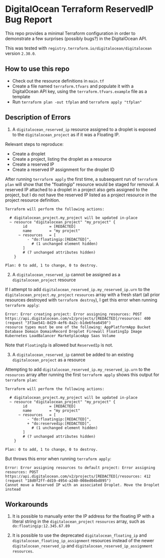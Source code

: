 # DigitalOcean Terraform ReservedIP Bug Report

This repo provides a minimal Terraform configuration in order to demonstrate a few surprises (possibly bugs?) in the DigitalOcean API.

This was tested with `registry.terraform.io/digitalocean/digitalocean` version `2.30.0`.

## How to use this repo

- Check out the resource definitions in `main.tf`
- Create a file named `terraform.tfvars` and populate it with a DigitalOcean API key, using the `terraform.tfvars.example` file as a template
- Run `terraform plan -out tfplan` and `terraform apply "tfplan"`

## Description of Errors

1. A `digitalocean_reserved_ip` resource assigned to a droplet is exposed to the `digitalocean_project` as if it was a Floating IP.

Relevant steps to reproduce:

- Create a droplet
- Create a project, listing the droplet as a resource
- Create a reserved IP
- Create a reserved IP assignment for the droplet ID

After running `terraform apply` the first time, a subsequent run of `terraform plan` will show that the "floatingip" resource would be staged for removal. A reserved IP attached to a droplet in a project also gets assigned to the project, but I do not have the reserved IP listed as a project resource in the project resource definition.

```
Terraform will perform the following actions:

  # digitalocean_project.my_project will be updated in-place
  ~ resource "digitalocean_project" "my_project" {
        id          = [REDACTED]
        name        = "my project"
      ~ resources   = [
          - "do:floatingip:[REDACTED]",
            # (1 unchanged element hidden)
        ]
        # (7 unchanged attributes hidden)
    }

Plan: 0 to add, 1 to change, 0 to destroy.
```

2. A `digitalocean_reserved_ip` cannot be assigned as a `digitalocean_project` resource

If I attempt to add `digitalocean_reserved_ip.my_reserved_ip.urn` to the `digitalocean_project.my_project` `resources` array with a fresh start (all prior resources destroyed with `terraform destroy`), I get this error when running `terraform apply`:

```
Error: Error creating project: Error assigning resources: POST https://api.digitalocean.com/v2/projects/[REDACTED]/resources: 400 (request "3f3ae541-8d29-4ef6-8a2c-b1de6fea6450")
resource types must be one of the following: AppPlatformApp Bucket Database Domain DomainRecord Droplet Firewall FloatingIp Image Kubernetes LoadBalancer MarketplaceApp Saas Volume
```

Note that `FloatingIp` is allowed but `ReservedIp` is not.

3. A `digitalocean_reserved_ip` cannot be added to an existing `digitalocean_project` as a resource

Attempting to add `digitalocean_reserved_ip.my_reserved_ip.urn` to the `resources` array after running the first `terraform apply` shows this output for `terraform plan`:

```
Terraform will perform the following actions:

  # digitalocean_project.my_project will be updated in-place
  ~ resource "digitalocean_project" "my_project" {
        id          = [REDACTED]
        name        = "my project"
      ~ resources   = [
          - "do:floatingip:[REDACTED]",
          + "do:reservedip:[REDACTED]",
            # (1 unchanged element hidden)
        ]
        # (7 unchanged attributes hidden)
    }

Plan: 0 to add, 1 to change, 0 to destroy.
```

But throws this error when running `terraform apply`:

```
Error: Error assigning resources to default project: Error assigning resources: POST https://api.digitalocean.com/v2/projects/[REDACTED]/resources: 412 (request "18d0f2ff-dd19-4954-a240-008ed04bd895")
Cannot move a Reserved IP with an associated Droplet. Move the Droplet instead
```

## Workarounds

1. It is possible to manually enter the IP address for the floating IP with a literal string in the `digitalocean_project` `resources` array, such as `do:floatingip:12.345.67.89`

2. It is possible to use the deprecated `digitalocean_floating_ip` and `digitalocean_floating_ip_assignment` resources instead of the newer `digitalocean_reserved_ip` and `digitalocean_reserved_ip_assignment resources`.
